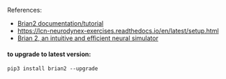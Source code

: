 References:
- [Brian2 documentation/tutorial](https://brian2.readthedocs.io/en/stable/resources/tutorials/index.html)
-  https://lcn-neurodynex-exercises.readthedocs.io/en/latest/setup.html
-  [Brian 2, an intuitive and efficient neural simulator
](https://elifesciences.org/articles/47314)
<!-- -  /home/abolfazl/.local/lib/python3.6/site-packages/neurodynex3/ -->



#### to upgrade to latest version:
```
pip3 install brian2 --upgrade
```
